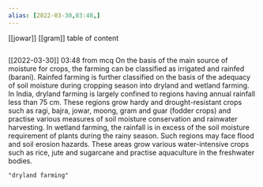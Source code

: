 ```yaml
---
alias: [2022-03-30,03:48,]
---
```

[[jowar]] [[gram]]
table of content
```toc
```

[[2022-03-30]] 03:48
from mcq
On the basis of the main source of moisture for crops, the farming can be classified as irrigated and rainfed (barani).
Rainfed farming is further classified on the basis of the adequacy of soil moisture during cropping season into dryland and wetland farming.
In India, dryland farming is largely confined to regions having annual rainfall less than 75 cm.
These regions grow hardy and drought-resistant crops such as ragi, bajra, jowar, moong, gram and guar (fodder crops) and practise various measures of soil moisture conservation and rainwater harvesting.
In wetland farming, the rainfall is in excess of the soil moisture requirement of plants during the rainy season.
Such regions may face flood and soil erosion hazards.
These areas grow various water-intensive crops such as rice, jute and sugarcane and practise aquaculture in the freshwater bodies.
```query
"dryland farming"
```